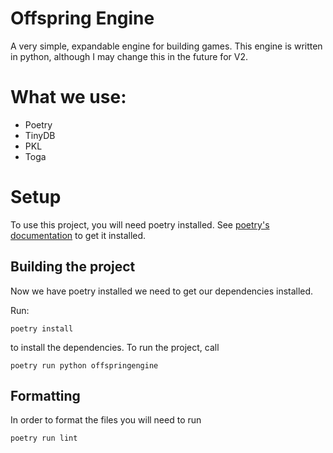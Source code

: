 # Offspring Engine

A very simple, expandable engine for building games.
This engine is written in python, although I may change this in the future for V2.

# What we use:

* Poetry
* TinyDB
* PKL
* Toga

# Setup

To use this project, you will need poetry installed.
See [poetry's documentation](https://python-poetry.org/docs/main/) to get it installed.

## Building the project

Now we have poetry installed we need to get our dependencies installed.

Run:

```
poetry install
```

to install the dependencies.
To run the project, call

```
poetry run python offspringengine
```

## Formatting

In order to format the files you will need to run

```
poetry run lint
```
